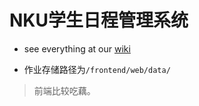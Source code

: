 # NKU学生日程管理系统

* see everything at our [wiki](https://github.com/Hughshine/nku-calendar/wiki)

* 作业存储路径为`/frontend/web/data/`

> 前端比较吃藕。
